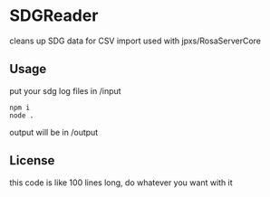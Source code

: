# SDGReader

cleans up SDG data for CSV import
used with jpxs/RosaServerCore

## Usage

put your sdg log files in /input

```
npm i
node .
```

output will be in /output

## License

this code is like 100 lines long, do whatever you want with it